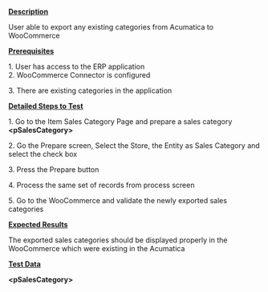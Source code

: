 <p><u><strong>Description</strong></u></p>
<p>User able to export any existing categories from Acumatica to WooCommerce</p>
<p><u><strong>Prerequisites</strong></u></p>
<p>1. User has access to the ERP application<br />2. WooCommerce Connector is configured</p>
<p>3. There are existing categories in the application</p>
<p><u><strong>Detailed Steps to Test</strong></u></p>
<p>1. Go to the Item Sales Category Page and prepare a sales category <strong>&lt;pSalesCategory&gt;</strong></p>
<p>2. Go the Prepare screen, Select the Store, the Entity as Sales Category and select the check box</p>
<p>3. Press the Prepare button</p>
<p>4. Process the same set of records from process screen</p>
<p>5. Go to the WooCommerce and validate the newly exported sales categories</p>
<p><u><strong>Expected Results</strong></u></p>
<p>The exported sales categories should be displayed properly in the WooCommerce which were existing in the Acumatica</p>
<p><u><strong>Test Data</strong></u></p>
<p><strong>&lt;pSalesCategory&gt;</strong></p>
